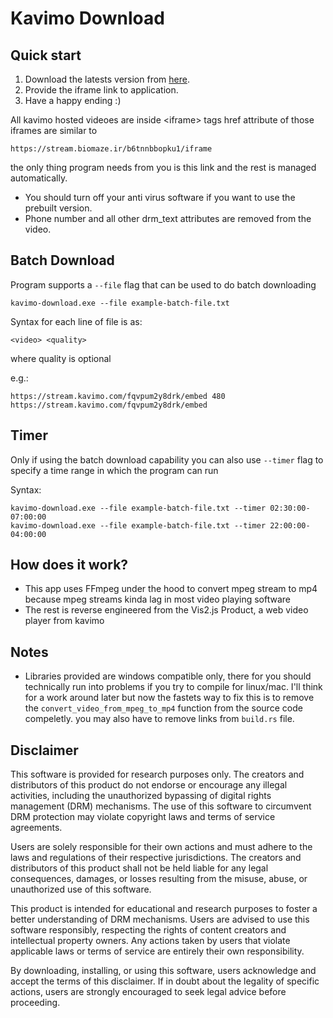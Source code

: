 # Kavimo Download

## Quick start

1) Download the latests version from [here](https://github.com/Diphen-Hydramine/kavimo-download/releases/download/latest/kavimo-download.exe).
2) Provide the iframe link to application.
3) Have a happy ending :)

All kavimo hosted videoes are inside \<iframe> tags href attribute of those iframes are similar to 

`https://stream.biomaze.ir/b6tnnbbopku1/iframe`

the only thing program needs from you is this link and the rest is managed automatically.

* You should turn off your anti virus software if you want to use the prebuilt version.
* Phone number and all other drm_text attributes are removed from the video.

## Batch Download

Program supports a `--file` flag that can be used to do batch downloading

`kavimo-download.exe --file example-batch-file.txt`

Syntax for each line of file is as:

`<video> <quality>`

where quality is optional

e.g.:

```
https://stream.kavimo.com/fqvpum2y8drk/embed 480
https://stream.kavimo.com/fqvpum2y8drk/embed
```

## Timer

Only if using the batch download capability you can also use `--timer` flag to specify a time range in which the program can run

Syntax:
```
kavimo-download.exe --file example-batch-file.txt --timer 02:30:00-07:00:00
kavimo-download.exe --file example-batch-file.txt --timer 22:00:00-04:00:00
```

## How does it work?
* This app uses FFmpeg under the hood to convert mpeg stream to mp4 because mpeg streams kinda lag in most video playing software
* The rest is reverse engineered from the Vis2.js Product, a web video player from kavimo

## Notes
* Libraries provided are windows compatible only, there for you should technically run into problems if you try to compile for linux/mac. I'll think for a work around later but now the fastets way to fix this is to remove the `convert_video_from_mpeg_to_mp4` function from the source code compeletly. you may also have to remove links from `build.rs` file.

## Disclaimer

This software is provided for research purposes only. The creators and distributors of this product do not endorse or encourage any illegal activities, including the unauthorized bypassing of digital rights management (DRM) mechanisms. The use of this software to circumvent DRM protection may violate copyright laws and terms of service agreements.

Users are solely responsible for their own actions and must adhere to the laws and regulations of their respective jurisdictions. The creators and distributors of this product shall not be held liable for any legal consequences, damages, or losses resulting from the misuse, abuse, or unauthorized use of this software.

This product is intended for educational and research purposes to foster a better understanding of DRM mechanisms. Users are advised to use this software responsibly, respecting the rights of content creators and intellectual property owners. Any actions taken by users that violate applicable laws or terms of service are entirely their own responsibility.

By downloading, installing, or using this software, users acknowledge and accept the terms of this disclaimer. If in doubt about the legality of specific actions, users are strongly encouraged to seek legal advice before proceeding.

